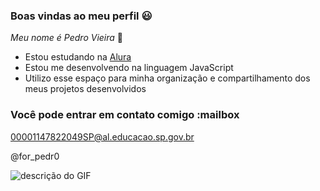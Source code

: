 ### Boas vindas ao meu perfil 😃

_Meu nome é Pedro Vieira_ 💙

- Estou estudando na [Alura](https://www.alura.com.br)
- Estou me desenvolvendo na linguagem JavaScript
- Utilizo esse espaço para minha organização e compartilhamento dos meus projetos desenvolvidos

### Você pode entrar em contato comigo :mailbox

00001147822049SP@al.educacao.sp.gov.br

@for_pedr0

![descrição do GIF](https://media1.tenor.com/m/MICBZcf12DQAAAAC/taylor-taylor-swift.gif)

